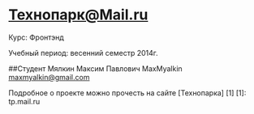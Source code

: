 Технопарк@Mail.ru
============
Курс: Фронтэнд

Учебный период: весенний семестр 2014г.

##Студент
Мялкин Максим Павлович
MaxMyalkin
maxmyalkin@gmail.com

Подробное о проекте можно прочесть на сайте [Технопарка] [1]
[1]: tp.mail.ru
